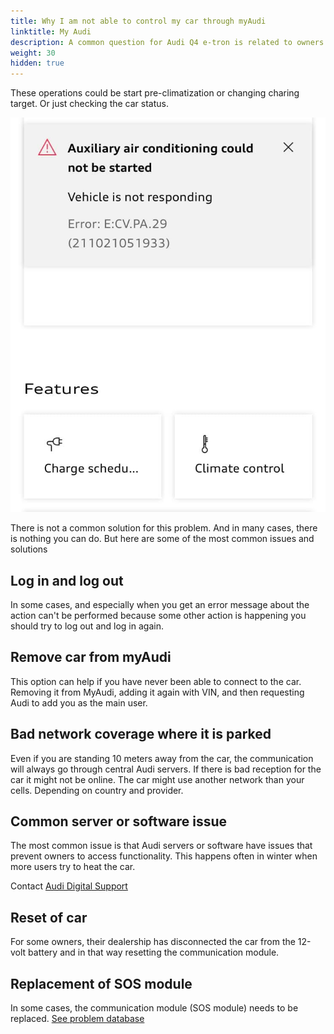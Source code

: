 ```yaml
---
title: Why I am not able to control my car through myAudi
linktitle: My Audi
description: A common question for Audi Q4 e-tron is related to owners having a problem with myAudi app and performing operations.  
weight: 30
hidden: true
---
```


These operations could be start pre-climatization or changing charing target. Or just checking the car status.

![Connect issue](connectissue1.jpg "myAudi error message")

There is not a common solution for this problem. And in many cases, there is nothing you can do. But here are some of the most common issues and solutions

## Log in and log out

In some cases, and especially when you get an error message about the action can't be performed because some other action is happening you should try to log out and log in again.

## Remove car from myAudi

This option can help if you have never been able to connect to the car. Removing it from MyAudi, adding it again with VIN, and then requesting Audi to add you as the main user.

## Bad network coverage where it is parked

Even if you are standing 10 meters away from the car, the communication will always go through central Audi servers. If there is bad reception for the car it might not be online. The car might use another network than your cells. Depending on country and provider.

## Common server or software issue

The most common issue is that Audi servers or software have issues that prevent owners to access functionality. This happens often
in winter when more users try to heat the car.

Contact  [Audi Digital Support](https://my.audi.com/)

## Reset of car

For some owners, their dealership has disconnected the car from the 12-volt battery and in that way resetting the communication module.

## Replacement of SOS module

In some cases, the communication module (SOS module) needs to be replaced. [See problem database](https://github.com/electrichasgoneaudi/q4-e-tron/issues/14)